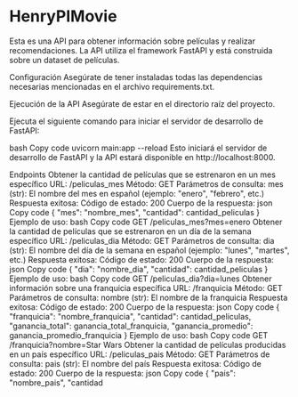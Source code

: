 # HenryPIMovie

Esta es una API para obtener información sobre películas y realizar recomendaciones. La API utiliza el framework FastAPI y está construida sobre un dataset de películas.

Configuración
Asegúrate de tener instaladas todas las dependencias necesarias mencionadas en el archivo requirements.txt.

Ejecución de la API
Asegúrate de estar en el directorio raíz del proyecto.

Ejecuta el siguiente comando para iniciar el servidor de desarrollo de FastAPI:

bash
Copy code
uvicorn main:app --reload
Esto iniciará el servidor de desarrollo de FastAPI y la API estará disponible en http://localhost:8000.

Endpoints
Obtener la cantidad de películas que se estrenaron en un mes específico
URL: /peliculas_mes
Método: GET
Parámetros de consulta:
mes (str): El nombre del mes en español (ejemplo: "enero", "febrero", etc.)
Respuesta exitosa:
Código de estado: 200
Cuerpo de la respuesta:
json
Copy code
{
    "mes": "nombre_mes",
    "cantidad": cantidad_peliculas
}
Ejemplo de uso:
bash
Copy code
GET /peliculas_mes?mes=enero
Obtener la cantidad de películas que se estrenaron en un día de la semana específico
URL: /peliculas_dia
Método: GET
Parámetros de consulta:
dia (str): El nombre del día de la semana en español (ejemplo: "lunes", "martes", etc.)
Respuesta exitosa:
Código de estado: 200
Cuerpo de la respuesta:
json
Copy code
{
    "dia": "nombre_dia",
    "cantidad": cantidad_peliculas
}
Ejemplo de uso:
bash
Copy code
GET /peliculas_dia?dia=lunes
Obtener información sobre una franquicia específica
URL: /franquicia
Método: GET
Parámetros de consulta:
nombre (str): El nombre de la franquicia
Respuesta exitosa:
Código de estado: 200
Cuerpo de la respuesta:
json
Copy code
{
    "franquicia": "nombre_franquicia",
    "cantidad": cantidad_peliculas,
    "ganancia_total": ganancia_total_franquicia,
    "ganancia_promedio": ganancia_promedio_franquicia
}
Ejemplo de uso:
bash
Copy code
GET /franquicia?nombre=Star Wars
Obtener la cantidad de películas producidas en un país específico
URL: /peliculas_pais
Método: GET
Parámetros de consulta:
pais (str): El nombre del país
Respuesta exitosa:
Código de estado: 200
Cuerpo de la respuesta:
json
Copy code
{
    "pais": "nombre_pais",
    "cantidad
